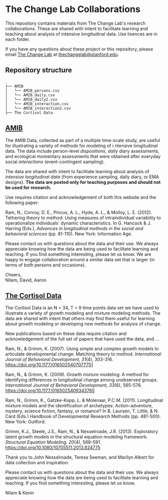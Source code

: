 # The Change Lab Collaborations

This repository contains materials from The Change Lab's research collaborations. 
These are shared with intent to facilitate learning and teaching about analysis of intensive longitudinal data. 
Use lisences are in each folder. 

If you have any questions about these project or this repository, please email [The Change Lab](https://thechangelab.stanford.edu) at [thechangelab@stanford.edu](mailto:thechangelab@stanford.edu).

## Repository structure 

```
.
├── AMIB
│   └── AMIB_persons.csv
│   └── AMIB_daily.csv
│   └── AMIB_daily2.csv
│   └── AMIB_interaction.csv
│   └── AMIB_interaction2.csv
├── The Cortisol Data
```


## [AMIB](https://github.com/The-Change-Lab/collaborations/tree/main/AMIB)
The AMIB Data, collected as part of a multiple time-scale study, are useful for illustrating a variety of methods for modeling of i
ntensive longitudinal data. The data include person-level *dispositions*, *daily* diary assessments, and 
ecological momentary assessments that were obtained after everyday social *interactions* (event-contingent sampling).       

The data are shared with intent to facilitate learning about analysis of *intensive longitudinal data* (from experience sampling, daily diary, or 
EMA designs). **The data are posted only for teaching purposes and should not be used for research.**  

Use requires citation and acknowledgement of both this website and the following paper:

Ram, N., Conroy, D. E., Pincus, A. L., Hyde, A. L., & Molloy, L. E. (2012). 
Tethering theory to method: Using measures of intraindividual variability to operationalize individuals' dynamic characteristics. 
In G. Hancock & J. Harring (Eds.), *Advances in longitudinal methods in the social and behavioral sciences* (pp. 81-110). New York: Information Age.     

Please contact us with questions about the data and their use. We always appreciate knowing how the data are being used to 
facilitate learning and teaching. If you find something interesting, please let us know. 
We are happy to engage collaboration around a similar data set that is larger (in terms of both persons and occasions). 

Cheers,     
Nilam, David, Aaron

## [The Cortisol Data](https://github.com/The-Change-Lab/collaborations/tree/main/TheCortisolData)
The Cortisol Data is an N = 34, T = 9 time points data set we have used to illustrate a variety of growth modeling and mixture modeling methods. 
The data are shared with intent that others may find them useful for learning about growth modeling or developing new methods for analysis of change.

New publications based on these data require citation and acknowledgement of the full set of papers that have used the data, and …

Ram, N., & Grimm, K. (2007). Using simple and complex growth models to articulate developmental change: Matching theory to method. *International Journal of Behavioral Development, 31*(4), 303-316. https://doi.org/10.1177/0165025407077751

Ram, N., & Grimm, K. (2009). Growth mixture modeling: A method for identifying differences in longitudinal change among unobserved groups. *International Journal of Behavioral Development, 33*(6), 565-576. https://doi.org/10.1177/0165025409343765

Ram, N., Grimm, K., Gatzke-Kopp, L. & Molenaar, P.C.M. (2011). Longitudinal mixture models and the identification of archetypes: Action-adventure, mystery, science fiction, fantasy, or romance? In B. Laursen, T. Little, & N. Card (Eds.) Handbook of Developmental Research Methods (pp. 481-500). New York: Guilford.

Grimm, K.J., Steele, J.S., Ram, N., & Nesselroade, J.R. (2013). Exploratory latent growth models in the structural equation modeling framework. *Structural Equation Modeling, 20*(4), 568-591. https://doi.org/10.1080/10705511.2013.824775

Thank you to John Nesselroade, Teresa Seeman, and Marilyn Albert for data collection and inspiration.

Please contact us with questions about the data and their use. We always appreciate knowing how the data are being used to facilitate learning and teaching. If you find something interesting, please let us know.

Nilam & Kevin
